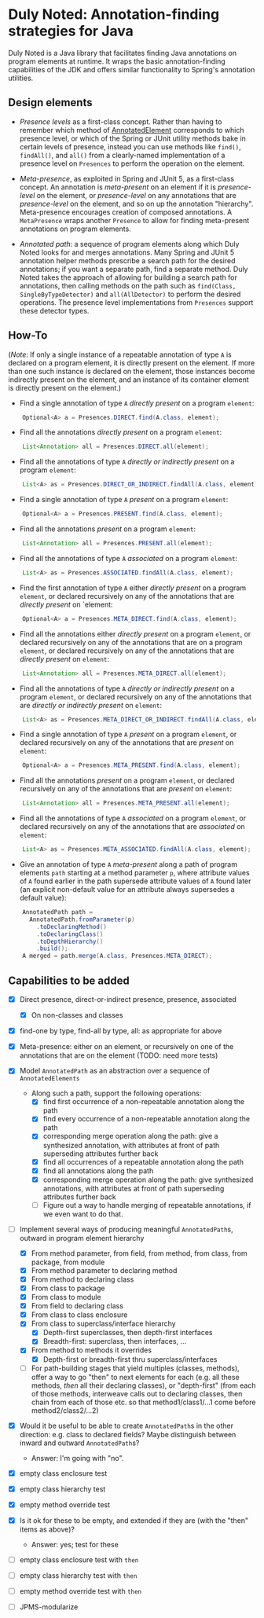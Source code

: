 # Duly Noted: Annotation-finding strategies for Java

Duly Noted is a Java library that facilitates finding Java annotations
on program elements at runtime. It wraps the basic annotation-finding
capabilities of the JDK and offers similar functionality to Spring's
annotation utilities.

## Design elements

* *Presence levels* as a first-class concept. Rather than having
to remember which method of
[AnnotatedElement](https://docs.oracle.com/en/java/javase/11/docs/api/java.base/java/lang/reflect/AnnotatedElement.html)
corresponds to which presence level, or which of the Spring or JUnit
utility methods bake in certain levels of presence, instead you can use
methods like `find()`, `findAll()`, and `all()` from a clearly-named
implementation of a presence level on `Presences` to perform the operation
on the element.

* *Meta-presence*, as exploited in Spring and JUnit 5, as a first-class
concept. An annotation is *meta-present* on an element if it is
*presence-level* on the element, or *presence-level* on any annotations
that are *presence-level* on the element, and so on up the annotation
"hierarchy". Meta-presence encourages creation of composed annotations.
A `MetaPresence` wraps another `Presence` to allow for finding
meta-present annotations on program elements.

* *Annotated path*: a sequence of program elements along which
Duly Noted looks for and merges annotations. Many Spring and JUnit 5
annotation helper methods prescribe a search path for the desired
annotations; if you want a separate path, find a separate method.
Duly Noted takes the approach of allowing for building a search path
for annotations, then calling methods on the path such as
`find(Class, SingleByTypeDetector)` and `all(AllDetector)` to perform the
desired operations. The presence level implementations from `Presences`
support these detector types.


## How-To

(*Note*: If only a single instance of a repeatable annotation of type `A`
is declared on a program element, it is directly present on the element.
If more than one such instance is declared on the element, those instances
become indirectly present on the element, and an instance of its container
element is directly present on the element.)

* Find a single annotation of type `A` *directly present* on a program
`element`:

```java
    Optional<A> a = Presences.DIRECT.find(A.class, element);
```

* Find all the annotations *directly present* on a program `element`:

```java
    List<Annotation> all = Presences.DIRECT.all(element);
```

* Find all the annotations of type `A` *directly or indirectly present*
on a program `element`:

```java
    List<A> as = Presences.DIRECT_OR_INDIRECT.findAll(A.class, element);
```

* Find a single annotation of type `A` *present* on a program
`element`:

```java
    Optional<A> a = Presences.PRESENT.find(A.class, element);
```

* Find all the annotations *present* on a program `element`:

```java
    List<Annotation> all = Presences.PRESENT.all(element);
```

* Find all the annotations of type `A` *associated* on a program `element`:

```java
    List<A> as = Presences.ASSOCIATED.findAll(A.class, element);
```

* Find the first annotation of type `A` either *directly present*
on a program `element`, or declared recursively on any of the annotations
that are *directly present* on `element:

```java
    Optional<A> a = Presences.META_DIRECT.find(A.class, element);
```

* Find all the annotations either *directly present* on a program
`element`, or declared recursively on any of the annotations that are
on a program `element`, or declared recursively on any of the annotations
that are *directly present* on `element`:

```java
    List<Annotation> all = Presences.META_DIRECT.all(element);
```

* Find all the annotations of type `A` *directly or indirectly present*
on a program `element`, or declared recursively on any of the annotations
that are *directly or indirectly present* on `element`:

```java
    List<A> as = Presences.META_DIRECT_OR_INDIRECT.findAll(A.class, element);
```

* Find a single annotation of type `A` *present* on a program
`element`, or declared recursively on any of the annotations that are
*present* on `element`:

```java
    Optional<A> a = Presences.META_PRESENT.find(A.class, element);
```

* Find all the annotations *present* on a program `element`, or declared
recursively on any of the annotations that are *present* on `element`:

```java
    List<Annotation> all = Presences.META_PRESENT.all(element);
```

* Find all the annotations of type `A` *associated* on a program `element`,
or declared recursively on any of the annotations that are *associated*
on `element`:

```java
    List<A> as = Presences.META_ASSOCIATED.findAll(A.class, element);
```

* Give an annotation of type `A` *meta-present* along a path of program
elements `path` starting at a method parameter `p`, where attribute values
of `A` found earlier in the path supersede attribute values of `A` found
later (an explicit non-default value for an attribute always supersedes
a default value):

```java
    AnnotatedPath path =
      AnnotatedPath.fromParameter(p)
        .toDeclaringMethod()
        .toDeclaringClass()
        .toDepthHierarchy()
        .build();
    A merged = path.merge(A.class, Presences.META_DIRECT);
```

## Capabilities to be added

* [x] Direct presence, direct-or-indirect presence, presence, associated
  * [x] On non-classes and classes
* [x] find-one by type, find-all by type, all: as appropriate for above
* [x] Meta-presence: either *<presence-level>* on an element, or
  recursively *<presence-level>* on one of the annotations that are
  *<presence-level>* on the element (TODO: need more tests)

* [x] Model `AnnotatedPath` as an abstraction over a sequence of
    `AnnotatedElements`
  * Along such a path, support the following operations:
    * [x] find first occurrence of a non-repeatable annotation
      along the path
    * [x] find every occurrence of a non-repeatable annotation
      along the path
    * [x] corresponding merge operation along the path:
      give a synthesized annotation, with attributes at
      front of path superseding attributes further back
    * [x] find all occurrences of a repeatable annotation
      along the path
    * [x] find all annotations along the path
    * [x] corresponding merge operation along the path:
      give synthesized annotations, with attributes at
      front of path superseding attributes further back
    * [ ] Figure out a way to handle merging of repeatable
      annotations, if we even want to do that.

* [ ] Implement several ways of producing meaningful
  `AnnotatedPath`s, outward in program element hierarchy
  * [x] From method parameter, from field, from method,
    from class, from package, from module
  * [x] From method parameter to declaring method
  * [x] From method to declaring class
  * [x] From class to package
  * [x] From class to module
  * [x] From field to declaring class
  * [x] From class to class enclosure
  * [x] From class to superclass/interface hierarchy
    * [x] Depth-first superclasses, then depth-first interfaces
    * [x] Breadth-first: superclass, then interfaces, ...
  * [x] From method to methods it overrides
    * [x] Depth-first or breadth-first thru superclass/interfaces
  * [ ] For path-building stages that yield multiples (classes,
    methods), offer a way to go "then" to next elements for each
    (e.g. all these methods, *then* all their declaring classes),
    or "depth-first" (from each of those methods, interweave calls
    out to declaring classes, then chain from each of those etc.
    so that method1/class1/...1 come before method2/class2/...2)

* [x] Would it be useful to be able to create `AnnotatedPath`s
  in the other direction: e.g. class to declared fields? Maybe
  distinguish between inward and outward `AnnotatedPath`s?
  * Answer: I'm going with "no".

* [x] empty class enclosure test
* [x] empty class hierarchy test
* [x] empty method override test
* [x] Is it ok for these to be empty, and extended if they are
  (with the "then" items as above)?
  * Answer: yes; test for these
* [ ] empty class enclosure test with `then`
* [ ] empty class hierarchy test with `then`
* [ ] empty method override test with `then`
* [ ] JPMS-modularize
